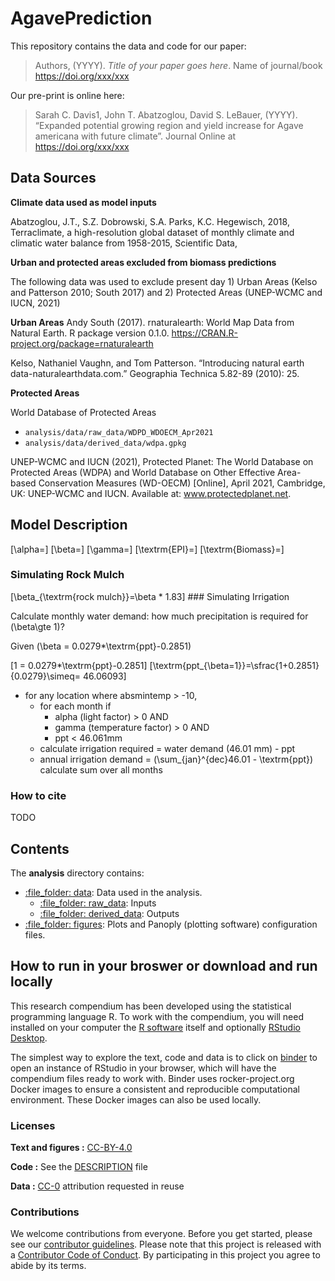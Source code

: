 
<!-- README.md is generated from README.Rmd. Please edit that file -->

# AgavePrediction

This repository contains the data and code for our paper:

> Authors, (YYYY). *Title of your paper goes here*. Name of journal/book
> <https://doi.org/xxx/xxx>

Our pre-print is online here:

> Sarah C. Davis1, John T. Abatzoglou, David S. LeBauer, (YYYY).
> “Expanded potential growing region and yield increase for Agave
> americana with future climate”. Journal Online at
> <https://doi.org/xxx/xxx>

## Data Sources

**Climate data used as model inputs**

Abatzoglou, J.T., S.Z. Dobrowski, S.A. Parks, K.C. Hegewisch, 2018,
Terraclimate, a high-resolution global dataset of monthly climate and
climatic water balance from 1958-2015, Scientific Data,

**Urban and protected areas excluded from biomass predictions**

The following data was used to exclude present day 1) Urban Areas (Kelso
and Patterson 2010; South 2017) and 2) Protected Areas (UNEP-WCMC and
IUCN, 2021)

**Urban Areas** Andy South (2017). rnaturalearth: World Map Data from
Natural Earth. R package version 0.1.0.
<https://CRAN.R-project.org/package=rnaturalearth>

Kelso, Nathaniel Vaughn, and Tom Patterson. “Introducing natural earth
data-naturalearthdata.com.” Geographia Technica 5.82-89 (2010): 25.

**Protected Areas**

World Database of Protected Areas

  - `analysis/data/raw_data/WDPD_WDOECM_Apr2021`
  - `analysis/data/derived_data/wdpa.gpkg`

UNEP-WCMC and IUCN (2021), Protected Planet: The World Database on
Protected Areas (WDPA) and World Database on Other Effective Area-based
Conservation Measures (WD-OECM) \[Online\], April 2021, Cambridge, UK:
UNEP-WCMC and IUCN. Available at: www.protectedplanet.net.

## Model Description

\[\alpha=\] \[\beta=\] \[\gamma=\] \[\textrm{EPI}=\]
\[\textrm{Biomass}=\]

### Simulating Rock Mulch

\[\beta_{\textrm{rock mulch}}=\beta * 1.83\] \#\#\# Simulating
Irrigation

Calculate monthly water demand: how much precipitation is required for
\(\beta\gte 1\)?

Given \(\beta = 0.0279*\textrm{ppt}-0.2851\)

\[1 = 0.0279*\textrm{ppt}-0.2851\]
\[\textrm{ppt_{\beta=1}}=\sfrac{1+0.2851}{0.0279}\simeq= 46.06093\]

  - for any location where absmintemp \> -10,
      - for each month if
          - alpha (light factor) \> 0 AND
          - gamma (temperature factor) \> 0 AND
          - ppt \< 46.061mm
      - calculate irrigation required = water demand (46.01 mm) - ppt
      - annual irrigation demand =
        \(\sum_{jan}^{dec}46.01 - \textrm{ppt}\) calculate sum over all
        months

### How to cite

TODO

## Contents

The **analysis** directory contains:

  - [:file\_folder: data](/analysis/data): Data used in the analysis.
      - [:file\_folder: raw\_data](/analysis/data/raw_data): Inputs
      - [:file\_folder: derived\_data](/analysis/data/derived_data):
        Outputs
  - [:file\_folder: figures](/analysis/figures): Plots and Panoply
    (plotting software) configuration files.

## How to run in your broswer or download and run locally

This research compendium has been developed using the statistical
programming language R. To work with the compendium, you will need
installed on your computer the [R
software](https://cloud.r-project.org/) itself and optionally [RStudio
Desktop](https://rstudio.com/products/rstudio/download/).

The simplest way to explore the text, code and data is to click on
[binder](https://mybinder.org/v2/gh/az-digitalag/agave-prediction/master?urlpath=rstudio)
to open an instance of RStudio in your browser, which will have the
compendium files ready to work with. Binder uses rocker-project.org
Docker images to ensure a consistent and reproducible computational
environment. These Docker images can also be used locally.

### Licenses

**Text and figures :**
[CC-BY-4.0](http://creativecommons.org/licenses/by/4.0/)

**Code :** See the [DESCRIPTION](DESCRIPTION) file

**Data :** [CC-0](http://creativecommons.org/publicdomain/zero/1.0/)
attribution requested in reuse

### Contributions

We welcome contributions from everyone. Before you get started, please
see our [contributor guidelines](CONTRIBUTING.md). Please note that this
project is released with a [Contributor Code of Conduct](CONDUCT.md). By
participating in this project you agree to abide by its terms.
